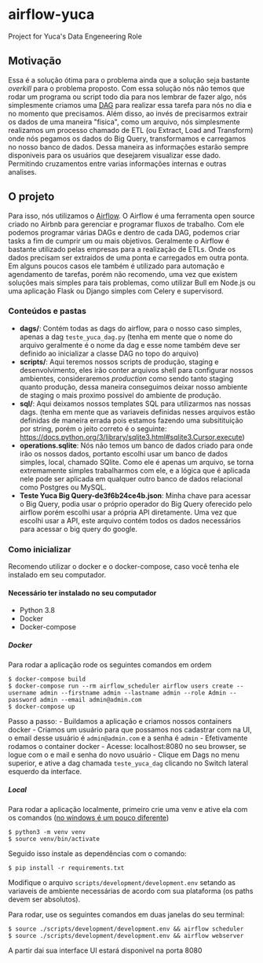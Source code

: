# airflow-yuca
Project for Yuca's Data Engeneering Role

## Motivação
Essa é a solução ótima para o problema ainda que a solução seja bastante _overkill_ para o problema proposto.
Com essa solução nós não temos que rodar um programa ou script todo dia para nos lembrar de fazer algo, nós simplesmente criamos uma [DAG](https://airflow.apache.org/docs/apache-airflow/stable/concepts.html#dags) para realizar essa tarefa para nós no dia e no momento que precisamos. Além disso, ao invés de precisarmos extrair os dados de uma maneira "fisica", como um arquivo, nós simplesmente realizamos um processo chamado de ETL (ou Extract, Load and Transform) onde nós pegamos os dados do Big Query, transformamos e carregamos no nosso banco de dados. Dessa maneira as informações estarão sempre disponiveis para os usuários que desejarem visualizar esse dado. Permitindo cruzamentos entre varias informações internas e outras analises.

## O projeto
Para isso, nós utilizamos o [Airflow](https://airflow.apache.org). O Airflow é uma ferramenta open source criado no Airbnb para gerenciar e programar fluxos de trabalho. Com ele podemos programar várias DAGs e dentro de cada DAG, podemos criar tasks a fim de cumprir um ou mais objetivos.
Geralmente o Airflow é bastante utilizado pelas empresas para a realização de ETLs. Onde os dados precisam ser extraidos de uma ponta e carregados em outra ponta. Em alguns poucos casos ele também é utilizado para automação e agendamento de tarefas, porém não recomendo, uma vez que existem soluções mais simples para tais problemas, como utilizar Bull em Node.js ou uma aplicação Flask ou Django simples com Celery e supervisord.

### Conteúdos e pastas
- **dags/**: Contém todas as dags do airflow, para o nosso caso simples, apenas a dag `teste_yuca_dag.py` (tenha em mente que o nome do arquivo geralmente é o nome da dag e esse nome também deve ser definido ao inicializar a classe DAG no topo do arquivo)
- **scripts/**: Aqui teremos nossos scripts de produção, staging e desenvolvimento, eles irão conter arquivos shell para configurar nossos ambientes, consideraremos *production* como sendo tanto staging quanto produção, dessa maneira conseguimos deixar nosso ambiente de staging o mais proximo possivel do ambiente de produção.
- **sql/**: Aqui deixamos nossos templates SQL para utilizarmos nas nossas dags. (tenha em mente que as variaveis definidas nesses arquivos estão definidas de maneira errada pois estamos fazendo uma subsitituição por string, porém o jeito correto é o seguinte: https://docs.python.org/3/library/sqlite3.html#sqlite3.Cursor.execute)
- **operations.sqlite**: Nós não temos um banco de dados criado para onde irão os nossos dados, portanto escolhi usar um banco de dados simples, local, chamado SQlite. Como ele é apenas um arquivo, se torna extremamente simples trabalharmos com ele, e a lógica que é aplicada nele pode ser aplicada em qualquer outro banco de dados relacional como Postgres ou MySQL.
- **Teste Yuca Big Query-de3f6b24ce4b.json**: Minha chave para acessar o Big Query, podia usar o próprio operador do Big Query oferecido pelo airflow porém escolhi usar a própria API diretamente. Uma vez que escolhi usar a API, este arquivo contém todos os dados necessários para acessar o big query do google.

### Como inicializar

Recomendo utilizar o docker e o docker-compose, caso você tenha ele instalado em seu computador.

#### Necessário ter instalado no seu computador
- Python 3.8
- Docker
- Docker-compose

##### Docker
Para rodar a aplicação rode os seguintes comandos em ordem
```
$ docker-compose build
$ docker-compose run --rm airflow_scheduler airflow users create --username admin --firstname admin --lastname admin --role Admin --password admin --email admin@admin.com
$ docker-compose up
```
 
Passo a passo:
    - Buildamos a aplicação e criamos nossos containers docker
    - Criamos um usuário para que possamos nos cadastrar com na UI, o email desse usuário é `admin@admin.com` e a senha é `admin`
    - Efetivamente rodamos o container docker
    - Acesse: localhost:8080 no seu browser, se logue com o e mail e senha do novo usuário
    - Clique em Dags no menu superior, e ative a dag chamada `teste_yuca_dag` clicando no Switch lateral esquerdo da interface.

##### Local
Para rodar a aplicação localmente, primeiro crie uma venv e ative ela com os comandos ([no windows é um pouco diferente](https://docs.python.org/pt-br/3/library/venv.html))
```
$ python3 -m venv venv
$ source venv/bin/activate
```

Seguido isso instale as dependências com o comando:
```
$ pip install -r requirements.txt
```

Modifique o arquivo `scripts/development/development.env` setando as variaveis de ambiente necessárias de acordo com sua plataforma (os paths devem ser absolutos).

Para rodar, use os seguintes comandos em duas janelas do seu terminal:
```
$ source ./scripts/development/development.env && airflow scheduler
$ source ./scripts/development/development.env && airflow webserver
```

A partir dai sua interface UI estará disponivel na porta 8080